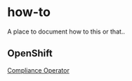 # how-to
A place to document how to this or that..


## OpenShift 

[Compliance Operator](https://github.com/ocp4opsandsecurity/compliance-operator)
